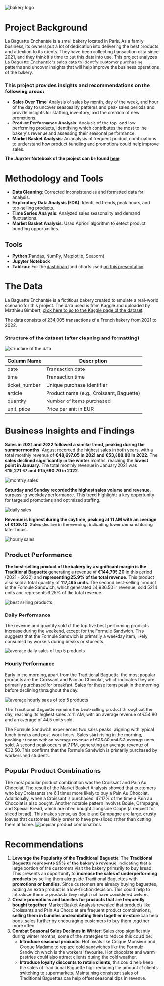 ![bakery logo](/images/small_bakery_logo.png)
# Project Background
La Baguette Enchantée is a small bakery located in Paris. As a family business, its owners put a lot of dedication into delivering the best products and attention to its clients. They have been collecting transaction data since 2021, and they think it's time to put this data into use. This project analyzes La Baguette Enchantée's sales data to identify customer purchasing patterns and uncover insights that will help improve the business operations of the bakery.

### This project provides insights and recommendations on the following areas:
- **Sales Over Time**: Analysis of sales by month, day of the week, and hour of the day to uncover seasonality patterns and peak sales periods and provide insights for staffing, inventory, and the creation of new promotions.
- **Product Performance Analysis**: Analysis of the top- and low-performing products, identifying which contributes the most to the bakery's revenue and assessing their seasonal performance.
- **Market Basket Analysis**: An analysis of frequent product combinations to understand how product bundling and promotions could help improve sales.

**The Jupyter Notebook of the project can be found [here](https://github.com/fedemaximovicz/BakerySales/blob/master/bakery_sales.ipynb)**.

# Methodology and Tools
- **Data Cleaning**: Corrected inconsistencies and formatted data for analysis.
- **Exploratory Data Analysis (EDA)**: Identified trends, peak hours, and top-selling products.
- **Time Series Analysis**: Analyzed sales seasonality and demand fluctuations.
- **Market Basket Analysis**: Used Apriori algorithm to detect product bundling opportunities.

## Tools
- **Python**(Pandas, NumPy, Matplotlib, Seaborn)
- **Jupyter Notebook**
- **Tableau**: For the [dashboard](https://public.tableau.com/views/bakery_sales_17462325044570/BakerySalesDashboard?:language=en-US&:sid=&:redirect=auth&:display_count=n&:origin=viz_share_link) and charts used [on this presentation](https://docs.google.com/presentation/d/1uB84Fx5FDOKwnWku1IOLb29jXx7Naf_VgfzUSfrcPOQ/edit?usp=sharing)

# The Data
La Baguette Enchantée is a fictitious bakery created to emulate a real-world scenario for this project. The data used is from Kaggle and uploaded by Matthieu Gimbert, [click here to go to the Kaggle page of the dataset](https://www.kaggle.com/datasets/matthieugimbert/french-bakery-daily-sales).
 
The data consists of 234,005 transactions of a French bakery from 2021 to 2022.

### Structure of the dataset (after cleaning and formatting)
![structure of the data](/images/data.png)


| **Column Name** | **Description**                       |
|-----------------|---------------------------------------|
| date            | Transaction date                      |
| time            | Transaction time                      |
| ticket_number   | Unique purchase identifier            |
| article         | Product name (e.g., Croissant, Baguette)|
| quantity        | Number of items purchased             |
| unit_price      | Price per unit in EUR                 |


# Business Insights and Findings
**Sales in 2021 and 2022 followed a similar trend, peaking during the summer months**. August recorded the highest sales in both years, with a total monthly revenue of **€48,697.05 in 2021 and €53,888.80 in 2022**. The **sales declined significantly in the winter** months, reaching the **lowest point in January**. The total monthly revenue in January 2021 was **€15,271.67 and €15,690.70 in 2022**.

![monthly sales](/images/monthly_revenue.png)

**Saturday and Sunday recorded the highest sales volume and revenue**, surpassing weekday performance. This trend highlights a key opportunity for targeted promotions and optimized staffing.

![daily sales](/images/daily_revenue.png)

**Revenue is highest during the daytime, peaking at 11 AM with an average of €159.45**. Sales decline in the evening, indicating lower demand during later hours.


![hourly sales](/images/hourly_revenue.png)

## Product Performance
**The best-selling product of the bakery by a significant margin is the Traditional Baguette** generating a revenue of **€144,795.20** in this period (2021 - 2022) and **representing 25.9% of the total revenue**. This product also sold a total quantity of **117,495 units**. The second best-selling product is the Formule Sandwich, which generated 34,936.50 in revenue, sold 5214 units and represents 6.25% of the total revenue.

![best selling products](/images/best-selling.png)

### Daily Performance
The revenue and quantity sold of the top five best performing products increase during the weekend, except for the Formule Sandwich. This suggests that the Formule Sandwich is primarily a weekday item, likely consumed by workers during breaks or students.

![average daily sales of top 5 products](/images/daily_revenue_product.png)

### Hourly Performance
Early in the morning, apart from the Traditional Baguette, the most popular products are the Croissant and Pain au Chocolat, which indicates they are primarily purchased for breakfast. Sales for these items peak in the morning before declining throughout the day.

![average hourly sales of top 5 products](/images/hourly_revenue_product.png)

The Traditional Baguette remains the best-selling product throughout the day, reaching its highest sales at 11 AM, with an average revenue of €54.80 and an average of 44.5 units sold.

The Formule Sandwich experiences two sales peaks, aligning with typical lunch breaks and post-work hours. Sales start rising in the morning, peaking at noon with an average revenue of €35.80 and 5.3 average units sold. A second peak occurs at 7 PM, generating an average revenue of €32.50. This confirms that the Formule Sandwich is primarily purchased by workers and students.


## Popular Product Combinations
The most popular product combination was the Croissant and Pain Au Chocolat. The result of the Market Basket Analysis showed that customers who buy Croissants are 6.1 times more likely to buy a Pain Au Chocolat. Additionally, when a Croissant is purchased, 47.17% of the time a Pain au Chocolat is also bought.
Another notable pattern involves Boule, Campagne, and Special Bread, which are often bought alongside Coupe (a request for sliced bread). This makes sense, as Boule and Campagne are large, crusty loaves that customers likely prefer to have pre-sliced rather than cutting them at home.
![popular product combinations](/images/product_association.png)

# Recommendations
1. **Leverage the Popularity of the Traditional Baguette**: The **Traditional Baguette represents 25% of the bakery's revenue**, indicating that a large portion of the customers visit the bakery primarily to buy bread. This presents an opportunity to **increase the sales of underperforming products** by selling them alongside Traditional Baguettes with **promotions or bundles**. Since customers are already buying baguettes, adding an extra product is a low-friction decision. This could help to introduce them to products they might not have considered before.
2. **Create promotions and bundles for products that are frequently bought together**: Market Basket Analysis revealed that products like Croissants and Pain Au Chocolat are frequent product combinations, **selling them in bundles and exhibiting them together in-store** can help boost sales further by encouraging customers to buy them together more often.
3. **Combat Seasonal Sales Declines in Winter**: Sales drop significantly during winter months, some of the strategies to reduce this could be: 
    - **Introduce seasonal products**: Hot meals like Croque Monsieur and Croque Madame to replace cold sandwiches like the Formule Sandwich which is the workers' favourite. Hot chocolate and warm pastries could also attract clients during the cold weather.
    - **Introduce loyalty discounts to retain clients**, this could help keep the sales of Traditional Baguette high reducing the amount of clients switching to supermarkets. Maintaining consistent sales of Traditional Baguettes can help offset seasonal dips in revenue.

